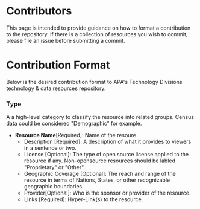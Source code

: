 # Contributors

This page is intended to provide guidance on how to format a contribution to the repository. If there is a collection of resources you wish to commit, please file an issue before submitting a commit. 

# Contribution Format

Below is the desired contribution format to APA's Technology Divisions technology & data resources repository. 

### Type 
A a high-level category to classify the resource into related groups. Census data could be considered "Demographic" for example. 

* **Resource Name**[Required]: Name of the resoure
    * Description [Required]: A description of what it provides to viewers in a sentence or two. 
    * License [Optional]: The type of open source license applied to the resource if any. Non-opensource resources should be labled "Proprietary" or "Other".
    * Geographic Coverage [Optional]: The reach and range of the resource in terms of Nations, States, or other recognizable geographic boundaries.
    * Provider[Optional]: Who is the sponsor or provider of the resource. 
    * Links [Required]: Hyper-Link(s) to the resource. 
 